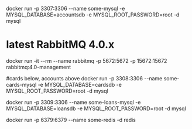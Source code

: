 docker run -p 3307:3306 --name some-mysql -e MYSQL_DATABASE=accountsdb  -e MYSQL_ROOT_PASSWORD=root -d mysql

# latest RabbitMQ 4.0.x
docker run -it --rm --name rabbitmq -p 5672:5672 -p 15672:15672 rabbitmq:4.0-management

#cards below, accounts above 
 docker run -p 3308:3306 --name some-cards-mysql -e MYSQL_DATABASE=cardsdb  -e MYSQL_ROOT_PASSWORD=root -d mysql


docker run -p 3309:3306 --name some-loans-mysql -e MYSQL_DATABASE=loansdb  -e MYSQL_ROOT_PASSWORD=root -d mysql


docker run -p 6379:6379 --name some-redis -d redis